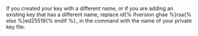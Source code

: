 If you created your key with a different name, or if you are adding an existing key that has a different name, replace _id_{% ifversion ghae %}rsa{% else %}ed25519{% endif %}_ in the command with the name of your private key file.
